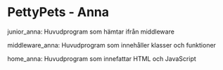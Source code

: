 # PettyPets - Anna


junior_anna: Huvudprogram som hämtar ifrån middleware

middleware_anna: Huvudprogram som innehåller klasser och funktioner

home_anna: Huvudprogram som innefattar HTML och JavaScript
